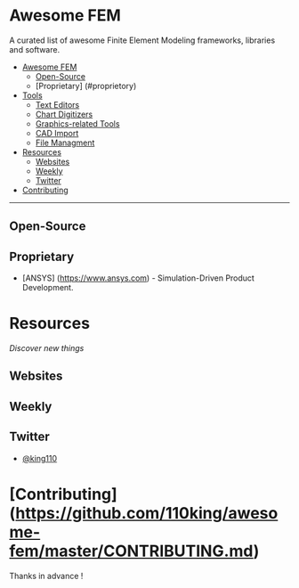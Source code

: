 # Awesome FEM 

A curated list of awesome Finite Element Modeling frameworks, libraries and software.

- [Awesome FEM](#awesome-python)
    - [Open-Source](#open-source)
    - [Proprietary] (#proprietory) 
- [Tools](#tools)
    - [Text Editors]()
    - [Chart Digitizers]()
    - [Graphics-related Tools]()
    - [CAD Import]()
    - [File Managment]()
- [Resources](#resources)
    - [Websites](#websites)
    - [Weekly](#weekly)
    - [Twitter](#twitter)
- [Contributing](#contributing)

---

## Open-Source

## Proprietary

* [ANSYS] (https://www.ansys.com) - Simulation-Driven Product Development.

# Resources

*Discover new things*

## Websites

## Weekly

## Twitter

* [@king110](https://twitter.com/110kings)

# [Contributing] (https://github.com/110king/awesome-fem/master/CONTRIBUTING.md)

Thanks in advance !
